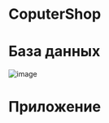 # CoputerShop



# База данных

![image](https://github.com/user-attachments/assets/a026e431-2eba-4683-bde4-8868b8093bc6)

# Приложение


